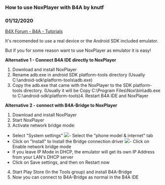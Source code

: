 ### How to use NoxPlayer with B4A by knutf
### 01/12/2020
[B4X Forum - B4A - Tutorials](https://www.b4x.com/android/forum/threads/112949/)

It's recomended to use a real device or the Android SDK included emulator.  
  
But if you for some reason want to use NoxPlayer as emulator it is easy!  
  
**Alternative 1 - Connect B4A IDE directly to NoxPlayer**  

1. Download and install NoxPlayer
2. Rename adb.exe in android SDK platform-tools directory (Usually C:\android-sdk\platform-tools\adb.exe)
3. Copy the adb.exe that came with the NoxPlayer to the SDK platform-tools directory.
(Usually it will be Copy C:\Program Files\Nox\bin\adb.exe to C:\android-sdk\platform-tools\)4. Restart B4A IDE and NoxPlayer

  
**Alternative 2 - connect with B4A-Bridge to NoxPlayer**  

1. Download and install NoxPlayer
2. Start NoxPlayer
3. Activate network bridge mode:

- Select "System settings"
![](https://www.b4x.com/android/forum/attachments/87412)- Select the "phone model & internet" tab
- Click on "Install" to Install the Bridge connection driver
![](https://www.b4x.com/android/forum/attachments/87411)- Click on Enable network bridge mode
- If you leave IP Mode in DHCP, the emulator will get its own IP Address from your LAN's DHCP server
- Click on Save settings, and then on Restart now

4. Start Play Store (In the Tools group) and install B4A-Bridge
5. Now you can connect to B4A-Bridge as normal in the B4A IDE